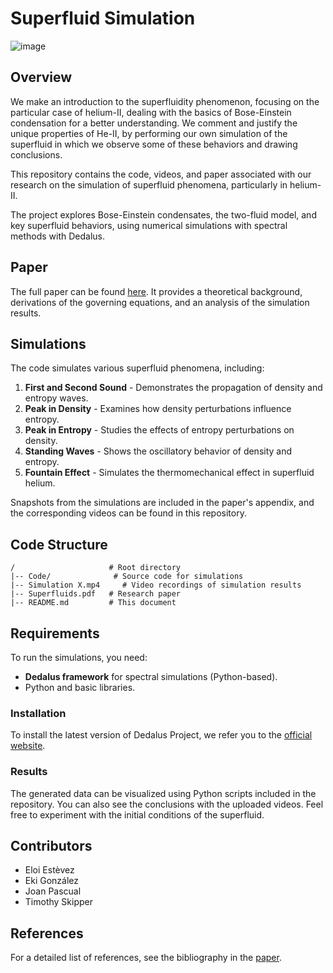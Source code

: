 # Superfluid Simulation
![image](https://github.com/user-attachments/assets/54fb43a3-50d1-410d-8752-765b1c3a5ef6)

## Overview
We make an introduction to the superfluidity phenomenon, focusing on the particular case
of helium-II, dealing with the basics of Bose-Einstein condensation for a better understanding.
We comment and justify the unique properties of He-II, by performing our own simulation of
the superfluid in which we observe some of these behaviors and drawing conclusions. 


This repository contains the code, videos, and paper associated with our research on the simulation of superfluid phenomena, particularly in helium-II. 

The project explores Bose-Einstein condensates, the two-fluid model, and key superfluid behaviors, using numerical simulations with spectral methods with Dedalus.

## Paper

The full paper can be found [here](./Superfluids.pdf). It provides a theoretical background, derivations of the governing equations, and an analysis of the simulation results.

## Simulations

The code simulates various superfluid phenomena, including:

1. **First and Second Sound** - Demonstrates the propagation of density and entropy waves.
2. **Peak in Density** - Examines how density perturbations influence entropy.
3. **Peak in Entropy** - Studies the effects of entropy perturbations on density.
4. **Standing Waves** - Shows the oscillatory behavior of density and entropy.
5. **Fountain Effect** - Simulates the thermomechanical effect in superfluid helium.

Snapshots from the simulations are included in the paper's appendix, and the corresponding videos can be found in this repository.

## Code Structure

```
/                     # Root directory
|-- Code/              # Source code for simulations
|-- Simulation X.mp4     # Video recordings of simulation results
|-- Superfluids.pdf   # Research paper
|-- README.md         # This document
```

## Requirements

To run the simulations, you need:

- **Dedalus framework** for spectral simulations (Python-based).
- Python and basic libraries.

### Installation

To install the latest version of Dedalus Project, we refer you to the [official website](https://dedalus-project.org/).


### Results
The generated data can be visualized using Python scripts included in the repository. You can also see the conclusions with the uploaded videos. Feel free to experiment with the initial conditions of the superfluid.

## Contributors

- Eloi Estèvez
- Eki González
- Joan Pascual
- Timothy Skipper

## References

For a detailed list of references, see the bibliography in the [paper](./Superfluids.pdf).


